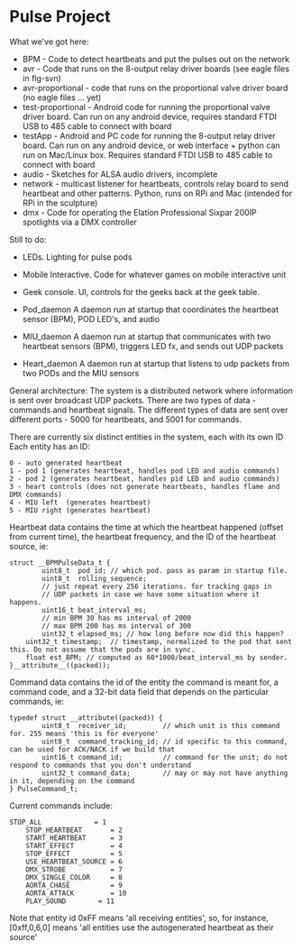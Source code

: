 # Pulse Project

What we've got here:

* BPM - Code to detect heartbeats and put the pulses out on the network<br>
* avr - Code that runs on the 8-output relay driver boards (see eagle files in flg-svn)<br>
* avr-proportional - code that runs on the proportional valve driver board (no eagle files ... yet)<br>
* test-proportional - Android code for running the proportional valve driver board. Can run on any android device, requires standard FTDI USB to 485 cable to connect with board<br>
* testApp - Android and PC code for running the 8-output relay driver board. Can run on any android device, or web interface + python can run on Mac/Linux box. Requires standard FTDI USB to 485 cable to connect with board
* audio - Sketches for ALSA audio drivers, incomplete<br>
* network - multicast listener for heartbeats, controls relay board to send heartbeat and other patterns. Python, runs on RPi and Mac (intended for RPi in the sculpture)<br>
* dmx - Code for operating the Elation Professional Sixpar 200IP spotlights via a DMX controller

Still to do:<br>
* LEDs. Lighting for pulse pods<br>
* Mobile Interactive. Code for whatever games on mobile interactive unit<br>
* Geek console. UI, controls for the geeks back at the geek table.<br>

* Pod_daemon    A daemon run at startup that coordinates the heartbeat sensor (BPM), POD LED's, and audio
* MIU_daemon    A daemon run at startup that communicates with two heartbeat sensors (BPM), triggers LED fx, and sends out UDP packets
* Heart_daemon  A daemon run at startup that listens to udp packets from two PODs and the MIU sensors

General architecture: The system is a distributed network where information is sent over broadcast UDP packets. There are two types of 
data - commands and heartbeat signals. The different types of data are sent over different ports - 5000 for heartbeats, and 5001 for commands.

There are currently six distinct entities in the system, each with its own ID Each entity has an ID:

	0 - auto generated heartbeat
	1 - pod 1 (generates heartbeat, handles pod LED and audio commands)
	2 - pod 2 (generates heartbeat, handles pid LED and audio commands)
	3 - heart controls (does not generate heartbeats, handles flame and DMX commands)
	4 - MIU left  (generates heartbeat)
	5 - MIU right (generates heartbeat)

Heartbeat data contains the time at which the heartbeat happened (offset from current time), the heartbeat frequency,
and the ID of the heartbeat source, ie:

	struct __BPMPulseData_t {
    		uint8_t  pod_id; // which pod. pass as param in startup file.
    		uint8_t  rolling_sequence;
    		// just repeat every 256 iterations. for tracking gaps in
    		// UDP packets in case we have some situation where it happens.
    		uint16_t beat_interval_ms;
    		// min BPM 30 has ms interval of 2000
    		// max BPM 200 has ms interval of 300
    		uint32_t elapsed_ms; // how long before now did this happen?
		uint32_t timestamp;  // timestamp, normalized to the pod that sent this. Do not assume that the pods are in sync.
		float est_BPM; // computed as 60*1000/beat_interval_ms by sender.
	}__attribute__((packed)); 
 

Command data contains the id of the entity the command is meant for, a command code, and a 32-bit data field that depends on 
the particular commands, ie:

	typedef struct __attribute((packed)) {
    		uint8_t  receiver_id;         // which unit is this command for. 255 means 'this is for everyone'
    		uint8_t  command_tracking_id; // id specific to this command, can be used for ACK/NACK if we build that 
    		uint16_t command_id;          // command for the unit; do not respond to commands that you don't understand
    		uint32_t command_data;        // may or may not have anything in it, depending on the command
	} PulseCommand_t;

Current commands include:
    	
	STOP_ALL             = 1
    	STOP_HEARTBEAT       = 2
    	START_HEARTBEAT      = 3
    	START_EFFECT         = 4
    	STOP_EFFECT          = 5
    	USE_HEARTBEAT_SOURCE = 6
    	DMX_STROBE           = 7
    	DMX_SINGLE_COLOR     = 8
    	AORTA_CHASE          = 9
    	AORTA_ATTACK         = 10
    	PLAY_SOUND	      = 11

Note that entity id 0xFF means 'all receiving entities', so, for instance, [0xff,0,6,0] means 'all entities use the autogenerated 
heartbeat as their source'

